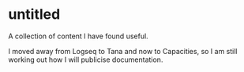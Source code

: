 # untitled
A collection of content I have found useful.

I moved away from Logseq to Tana and now to Capacities, so I am still working out how I will publicise documentation.
